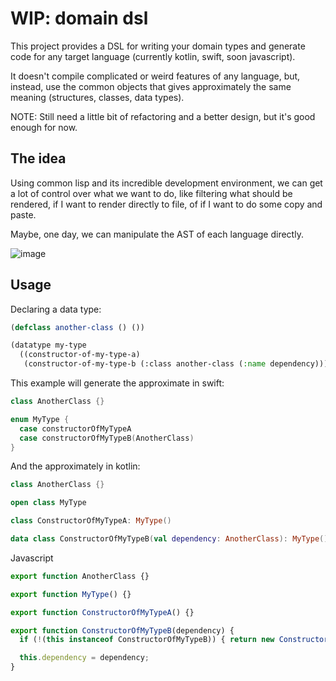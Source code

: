 # WIP: domain dsl

This project provides a DSL for writing your domain types
and generate code for any target language (currently kotlin, swift, soon javascript).

It doesn't compile complicated or weird features of any language,
but, instead, use the common objects that gives approximately the same meaning
(structures, classes, data types).

NOTE: Still need a little bit of refactoring and a better design,
but it's good enough for now.

## The idea

Using common lisp and its incredible development environment, we can get a lot of control over
what we want to do, like filtering what should be rendered, if I want to render directly to file,
of if I want to do some copy and paste.

Maybe, one day, we can manipulate the AST of each language directly.

![image](https://github.com/domaindsl/domaindsl/blob/development/extras/stateism.png?raw=true)

## Usage

Declaring a data type:

```lisp
(defclass another-class () ())

(datatype my-type
  ((constructor-of-my-type-a)
   (constructor-of-my-type-b (:class another-class (:name dependency)))))
```

This example will generate the approximate in swift:

```swift
class AnotherClass {}

enum MyType {
  case constructorOfMyTypeA
  case constructorOfMyTypeB(AnotherClass)
}
```

And the approximately in kotlin:

```kotlin
class AnotherClass {}

open class MyType

class ConstructorOfMyTypeA: MyType()

data class ConstructorOfMyTypeB(val dependency: AnotherClass): MyType()
```

Javascript

```javascript
export function AnotherClass {}

export function MyType() {}

export function ConstructorOfMyTypeA() {}

export function ConstructorOfMyTypeB(dependency) {
  if (!(this instanceof ConstructorOfMyTypeB)) { return new ConstructorOfMyTypeB(dependency); }

  this.dependency = dependency;
}
```
